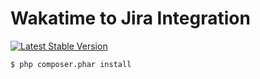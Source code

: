 # Wakatime to Jira Integration

[![Latest Stable Version](https://poser.pugx.org/ltd-beget/wakatime-jira-integration/version)](https://packagist.org/packages/ltd-beget/wakatime-jira-integration)


```
$ php composer.phar install
```